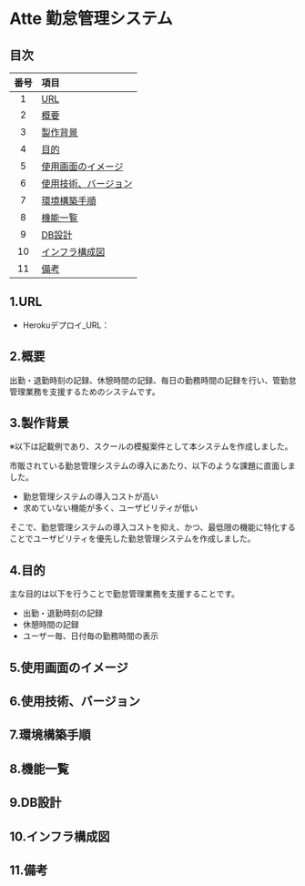# Atte 勤怠管理システム

## 目次
|  番号  |  項目  |
| :----: | :--- |
| 1 | [URL](#1url) |
| 2 | [概要](#2概要)|
| 3 | [製作背景](#3製作背景) |
| 4 | [目的](#4目的) |
| 5 | [使用画面のイメージ](#5使用画面のイメージ) |
| 6 | [使用技術、バージョン](#6使用技術バージョン) |
| 7 | [環境構築手順](#7環境構築手順) |
| 8 | [機能一覧](#8機能一覧) |
| 9 | [DB設計](#9db設計) |
| 10 | [インフラ構成図](#10インフラ構成図) |
| 11 | [備考](#11備考) |

## 1.URL
* Herokuデプロイ_URL：

## 2.概要
出勤・退勤時刻の記録、休憩時間の記録、毎日の勤務時間の記録を行い、管勤怠管理業務を支援するためのシステムです。

## 3.製作背景
※以下は記載例であり、スクールの模擬案件として本システムを作成しました。  
  
市販されている勤怠管理システムの導入にあたり、以下のような課題に直面しました。  
* 勤怠管理システムの導入コストが高い  
* 求めていない機能が多く、ユーザビリティが低い  

そこで、勤怠管理システムの導入コストを抑え、かつ、最低限の機能に特化することでユーザビリティを優先した勤怠管理システムを作成しました。

## 4.目的
主な目的は以下を行うことで勤怠管理業務を支援することです。  
* 出勤・退勤時刻の記録  
* 休憩時間の記録  
* ユーザー毎、日付毎の勤務時間の表示  

## 5.使用画面のイメージ


## 6.使用技術、バージョン

## 7.環境構築手順

## 8.機能一覧

## 9.DB設計

## 10.インフラ構成図

## 11.備考
